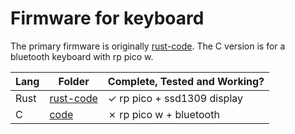 # Firmware for keyboard

The primary firmware is originally [rust-code](rust-code). The C version is for a bluetooth keyboard with rp pico w.  

|Lang  |Folder                |Complete, Tested and Working?               |
|------|----------------------|--------------------------------------------|
|Rust  |[rust-code](rust-code)|&check; rp pico + ssd1309 display           |
|C     |[code](code)          |&cross; rp pico w + bluetooth               |
